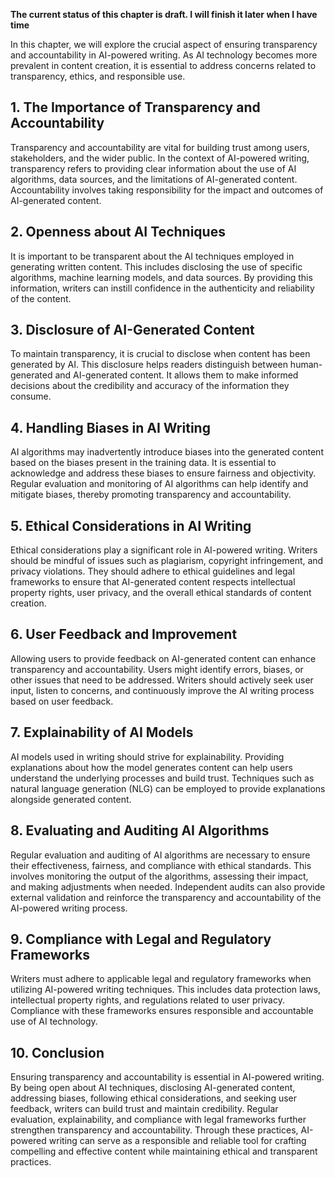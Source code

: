 **The current status of this chapter is draft. I will finish it later when I have time**

In this chapter, we will explore the crucial aspect of ensuring transparency and accountability in AI-powered writing. As AI technology becomes more prevalent in content creation, it is essential to address concerns related to transparency, ethics, and responsible use.

**1. The Importance of Transparency and Accountability**
--------------------------------------------------------

Transparency and accountability are vital for building trust among users, stakeholders, and the wider public. In the context of AI-powered writing, transparency refers to providing clear information about the use of AI algorithms, data sources, and the limitations of AI-generated content. Accountability involves taking responsibility for the impact and outcomes of AI-generated content.

**2. Openness about AI Techniques**
-----------------------------------

It is important to be transparent about the AI techniques employed in generating written content. This includes disclosing the use of specific algorithms, machine learning models, and data sources. By providing this information, writers can instill confidence in the authenticity and reliability of the content.

**3. Disclosure of AI-Generated Content**
-----------------------------------------

To maintain transparency, it is crucial to disclose when content has been generated by AI. This disclosure helps readers distinguish between human-generated and AI-generated content. It allows them to make informed decisions about the credibility and accuracy of the information they consume.

**4. Handling Biases in AI Writing**
------------------------------------

AI algorithms may inadvertently introduce biases into the generated content based on the biases present in the training data. It is essential to acknowledge and address these biases to ensure fairness and objectivity. Regular evaluation and monitoring of AI algorithms can help identify and mitigate biases, thereby promoting transparency and accountability.

**5. Ethical Considerations in AI Writing**
-------------------------------------------

Ethical considerations play a significant role in AI-powered writing. Writers should be mindful of issues such as plagiarism, copyright infringement, and privacy violations. They should adhere to ethical guidelines and legal frameworks to ensure that AI-generated content respects intellectual property rights, user privacy, and the overall ethical standards of content creation.

**6. User Feedback and Improvement**
------------------------------------

Allowing users to provide feedback on AI-generated content can enhance transparency and accountability. Users might identify errors, biases, or other issues that need to be addressed. Writers should actively seek user input, listen to concerns, and continuously improve the AI writing process based on user feedback.

**7. Explainability of AI Models**
----------------------------------

AI models used in writing should strive for explainability. Providing explanations about how the model generates content can help users understand the underlying processes and build trust. Techniques such as natural language generation (NLG) can be employed to provide explanations alongside generated content.

**8. Evaluating and Auditing AI Algorithms**
--------------------------------------------

Regular evaluation and auditing of AI algorithms are necessary to ensure their effectiveness, fairness, and compliance with ethical standards. This involves monitoring the output of the algorithms, assessing their impact, and making adjustments when needed. Independent audits can also provide external validation and reinforce the transparency and accountability of the AI-powered writing process.

**9. Compliance with Legal and Regulatory Frameworks**
------------------------------------------------------

Writers must adhere to applicable legal and regulatory frameworks when utilizing AI-powered writing techniques. This includes data protection laws, intellectual property rights, and regulations related to user privacy. Compliance with these frameworks ensures responsible and accountable use of AI technology.

**10. Conclusion**
------------------

Ensuring transparency and accountability is essential in AI-powered writing. By being open about AI techniques, disclosing AI-generated content, addressing biases, following ethical considerations, and seeking user feedback, writers can build trust and maintain credibility. Regular evaluation, explainability, and compliance with legal frameworks further strengthen transparency and accountability. Through these practices, AI-powered writing can serve as a responsible and reliable tool for crafting compelling and effective content while maintaining ethical and transparent practices.
